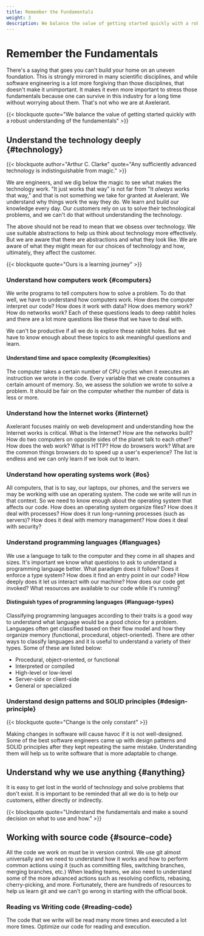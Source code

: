 ```yaml
---
title: Remember the Fundamentals
weight: 3
description: We balance the value of getting started quickly with a robust understanding of the fundamentals.
---
```


# Remember the Fundamentals

There's a saying that goes you can't build your home on an uneven foundation. This is strongly mirrored in many scientific disciplines, and while software engineering is a lot more forgiving than those disciplines, that doesn't make it unimportant. It makes it even more important to stress those fundamentals because one can survive in this industry for a long time without worrying about them. That's not who we are at Axelerant.

{{< blockquote quote="We balance the value of getting started quickly with a robust understanding of the fundamentals" >}}

## Understand the technology deeply {#technology}

{{< blockquote author="Arthur C. Clarke" quote="Any sufficiently advanced technology is indistinguishable from magic." >}}

We are engineers, and we dig below the magic to see what makes the technology work. "It just works that way" is not far from "It _always_ works that way," and that is not something we take for granted at Axelerant. We understand why things work the way they do. We learn and build our knowledge every day. Our customers rely on us to solve their technological problems, and we can't do that without understanding the technology.

The above should not be read to mean that we obsess over technology. We use suitable abstractions to help us think about technology more effectively. But we are aware that there are abstractions and what they look like. We are aware of what they might mean for our choices of technology and how, ultimately, they affect the customer.

{{< blockquote quote="Ours is a learning journey" >}}

### Understand how computers work {#computers}

We write programs to tell computers how to solve a problem. To do that well, we have to understand how computers work. How does the computer interpret our code? How does it work with data? How does memory work? How do networks work? Each of these questions leads to deep rabbit holes and there are a lot more questions like these that we have to deal with.

We can't be productive if all we do is explore these rabbit holes. But we have to know enough about these topics to ask meaningful questions and learn.

#### Understand time and space complexity {#complexities}

The computer takes a certain number of CPU cycles when it executes an instruction we wrote in the code. Every variable that we create consumes a certain amount of memory. So, we assess the solution we wrote to solve a problem. It should be fair on the computer whether the number of data is less or more.

### Understand how the Internet works {#internet}

Axelerant focuses mainly on web development and understanding how the Internet works is critical. What is the Internet? How are the networks built? How do two computers on opposite sides of the planet talk to each other? How does the web work? What is HTTP? How do browsers work? What are the common things browsers do to speed up a user's experience? The list is endless and we can only learn if we look out to learn.

### Understand how operating systems work {#os}

All computers, that is to say, our laptops, our phones, and the servers we may be working with use an operating system. The code we write will run in that context. So we need to know enough about the operating system that affects our code. How does an operating system organize files? How does it deal with processes? How does it run long-running processes (such as servers)? How does it deal with memory management? How does it deal with security?

### Understand programming languages {#languages}

We use a language to talk to the computer and they come in all shapes and sizes. It's important we know what questions to ask to understand a programming language better. What paradigm does it follow? Does it enforce a type system? How does it find an entry point in our code? How deeply does it let us interact with our machine? How does our code get invoked? What resources are available to our code while it's running?

#### Distinguish types of programming languages {#language-types}

Classifying programming languages according to their traits is a good way to understand what language would be a good choice for a problem. Languages often get classified based on their flow model and how they organize memory (functional, procedural, object-oriented). There are other ways to classify languages and it is useful to understand a variety of their types. Some of these are listed below:

- Procedural, object-oriented, or functional
- Interpreted or compiled
- High-level or low-level
- Server-side or client-side
- General or specialized

### Understand design patterns and SOLID principles {#design-principle}

{{< blockquote quote="Change is the only constant" >}}

Making changes in software will cause havoc if it is not well-designed. Some of the best software engineers came up with design patterns and SOLID principles after they kept repeating the same mistake. Understanding them will help us to write software that is more adaptable to change.

## Understand why we use anything {#anything}

It is easy to get lost in the world of technology and solve problems that don't exist. It is important to be reminded that all we do is to help our customers, either directly or indirectly.

{{< blockquote quote="Understand the fundamentals and make a sound decision on what to use and how." >}}

## Working with source code {#source-code}

All the code we work on must be in version control. We use git almost universally and we need to understand how it works and how to perform common actions using it (such as committing files, switching branches, merging branches, etc.) When leading teams, we also need to understand some of the more advanced actions such as resolving conflicts, rebasing, cherry-picking, and more. Fortunately, there are hundreds of resources to help us learn git and we can't go wrong in starting with the official book.

### Reading vs Writing code {#reading-code}

The code that we write will be read many more times and executed a lot more times. Optimize our code for reading and execution.
